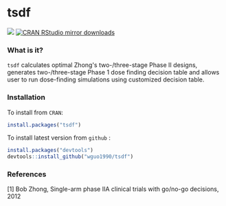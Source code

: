 tsdf
===

[![](http://www.r-pkg.org/badges/version/l0ara)](https://cran.r-project.org/package=l0ara)
[![CRAN RStudio mirror downloads](http://cranlogs.r-pkg.org/badges/tsdf)](https://cran.r-project.org/package=tsdf)

### What is it?
`tsdf` calculates optimal Zhong's two-/three-stage Phase II designs, generates two-/three-stage Phase 1 dose finding decision table and allows user to run dose-finding simulations using customized decision table.
### Installation
To install from `CRAN`:
```r
install.packages("tsdf")
```
To install latest version from `github` :
```r
install.packages("devtools")
devtools::install_github("wguo1990/tsdf")
```
### References
[1] Bob Zhong, Single-arm phase IIA clinical trials with go/no-go decisions, 2012

